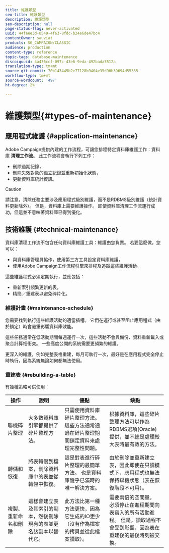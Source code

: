 ```yaml
---
title: 維護類型
seo-title: 維護類型
description: 維護類型
seo-description: null
page-status-flag: never-activated
uuid: 44faee3d-0549-4f63-8fdc-b24e6de47bc4
contentOwner: sauviat
products: SG_CAMPAIGN/CLASSIC
audience: production
content-type: reference
topic-tags: database-maintenance
discoiquuid: 4a436ccf-097c-43e6-9eda-492bada5512a
translation-type: tm+mt
source-git-commit: 70b143445b2e77128b9404e35d96b39694d55335
workflow-type: tm+mt
source-wordcount: '497'
ht-degree: 2%

---
```



# 維護類型{#types-of-maintenance}

## 應用程式維護 {#application-maintenance}

Adobe Campaign提供內建的工作流程，可讓您排程特定資料庫維護工作：資料庫 **清理工作流**。 此工作流程會執行下列工作：

* 刪除過期記錄，
* 刪除失效對象的孤立記錄並重新初始化狀態，
* 更新資料庫統計資訊。

>[!CAUTION]
>
>請注意，清除任務主要涉及應用程式級別維護，而不是RDBMS級別維護（統計資料更新除外）。 但是，資料庫上需要維護操作。 即使資料庫清理工作流運行成功，但這並不意味著資料庫已得到優化。

## 技術維護 {#technical-maintenance}

資料庫清理工作流不包含任何資料庫維護工具：維護由您負責。 若要這麼做，您可以：

* 與資料庫管理員協作，使用第三方工具設定資料庫維護，
* 使用Adobe Campaign工作流程引擎來排程及追蹤這些維護活動。

這些維護程式必須定期執行，並應包括：

* 重新索引頻繁更新的表，
* 精簡／重建表以避免碎片化。

### 維護計畫 {#maintenance-schedule}

您需要找到執行這些維護活動的適當插槽。 它們在運行或甚至阻止應用程式（由於鎖定）時會嚴重影響資料庫效能。

這些任務通常在低活動期間每週運行一次，這些活動不會與備份、資料重新載入或聚合計算相衝突。 一些高度公開的系統需要更頻繁的維護。

更深入的維護，例如完整表格重建，每月可執行一次，最好是在應用程式完全停止時執行，因為系統無論如何都無法使用。

### 重建表 {#rebuilding-a-table}

有幾種策略可供使用：

<table> 
 <thead> 
  <tr> 
   <th> 操作 </th> 
   <th> 說明 </th> 
   <th> 優點 </th> 
   <th> 缺點 </th> 
  </tr> 
 </thead> 
 <tbody> 
  <tr> 
   <td> 聯機碎片整理<br /> </td> 
   <td> 大多數資料庫引擎都提供了碎片整理方法。<br /> </td> 
   <td> 只需使用資料庫碎片整理方法。 這些方法通常通過在碎片整理期間鎖定資料來處理完整性問題。<br /> </td> 
   <td> 根據資料庫，這些碎片整理方法可以作為RDBMS選項(Oracle)提供，並不總是處理較大表時最有效的方法。<br /> </td> 
  </tr> 
  <tr> 
   <td> 轉儲和恢復<br /> </td> 
   <td> 將表轉儲到檔案，刪除資料庫中的表並從轉儲中恢復。<br /> </td> 
   <td> 這是對表進行碎片整理的最簡單方法。 也是資料庫幾乎已滿時的唯一解決方案。<br /> </td> 
   <td> 由於刪除並重新建立表，因此即使在只讀模式下，應用程式也無法保持聯機狀態（表在恢復階段不可用）。<br /> </td> 
  </tr> 
  <tr> 
   <td> 複製、重新命名和刪除<br /> </td> 
   <td> 這樣會建立表及其索引的副本，然後刪除現有的表並更名該副本以替代它。<br /> </td> 
   <td> 此方法比第一種方法更快，因為它生成的IO更少（沒有作為檔案的拷貝並從此檔案讀取）。<br /> </td> 
   <td> 需要兩倍的空間量。<br /> 必須停止在進程期間向表寫入的所有活動進程。 但是，讀取過程不會受到影響，因為表在重建後的最後時刻被交換。 <br /> </td> 
  </tr> 
 </tbody> 
</table>

